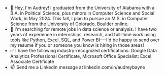 - 👋 Hey, I'm Audrey! I graduated from the University of Alabama with a B.A. in Political Science, plus minors in Computer Science and Social Work, in May 2024. This fall, I plan to pursue an M.S. in Computer Science from the University of Colorado, Boulder online.
- 💼 I'm searching for remote jobs in data science or analysis. I have two years of experience in internships, research, and full-time work using tools like Python, Excel, SQL, and Power BI---I'd be happy to send over my resume if you or someone you know is hiring in those areas!
- ✅ I have the following industry-recognized certifications: Google Data Analytics Professional Certificate, Microsoft Office Specialist: Excel Associate Certificate
- 📫 Send me a LinkedIn message at linkedin.com/in/audreybayne

<!---
audreybayne14/audreybayne14 is a ✨ special ✨ repository because its `README.md` (this file) appears on your GitHub profile.
You can click the Preview link to take a look at your changes.
--->
